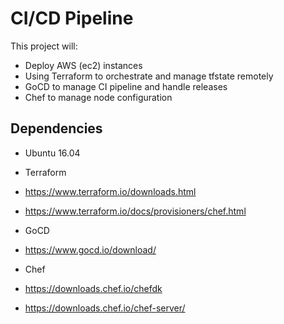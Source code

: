 # CI/CD Pipeline

This project will:

 - Deploy AWS (ec2) instances
 - Using Terraform to orchestrate and manage tfstate remotely
 - GoCD to manage CI pipeline and handle releases
 - Chef to manage node configuration

## Dependencies

- Ubuntu 16.04

- Terraform
 - https://www.terraform.io/downloads.html
 - https://www.terraform.io/docs/provisioners/chef.html

- GoCD
 - https://www.gocd.io/download/
 
- Chef
 - https://downloads.chef.io/chefdk
 - https://downloads.chef.io/chef-server/
